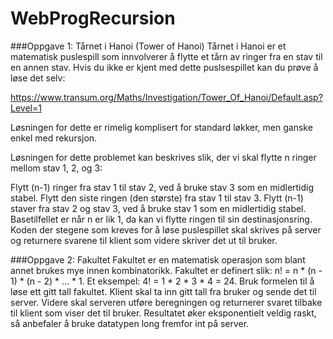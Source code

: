 # WebProgRecursion

###Oppgave 1: Tårnet i Hanoi (Tower of Hanoi)
Tårnet i Hanoi er et matematisk puslespill som innvolverer å flytte et tårn av ringer fra en stav til en annen stav.
Hvis du ikke er kjent med dette puslsespillet kan du prøve å løse det selv:

https://www.transum.org/Maths/Investigation/Tower_Of_Hanoi/Default.asp?Level=1

Løsningen for dette er rimelig komplisert for standard løkker, men ganske enkel med rekursjon.

Løsningen for dette problemet kan beskrives slik, der vi skal flytte n ringer mellom stav 1, 2, og 3:

Flytt (n-1) ringer fra stav 1 til stav 2, ved å bruke stav 3 som en midlertidig stabel.
Flytt den siste ringen (den største) fra stav 1 til stav 3.
Flytt (n-1) staver fra stav 2 og stav 3, ved å bruke stav 1 som en midlertidig stabel.
Basetilfellet er når n er lik 1, da kan vi flytte ringen til sin destinasjonsring.
Koden der stegene som kreves for å løse puslespillet skal skrives på server og returnere svarene til klient
som videre skriver det ut til bruker.

###Oppgave 2: Fakultet
Fakultet er en matematisk operasjon som blant annet brukes mye innen kombinatorikk. Fakultet er definert slik:
n! = n * (n - 1) * (n - 2) * ... * 1. Et eksempel: 4! = 1 * 2 * 3 * 4 = 24. Bruk formelen til å løse ett gitt tall
fakultet. Klient skal ta inn gitt tall fra bruker og sende det til server. Videre skal serveren utføre beregningen og
returnerer svaret tilbake til klient som viser det til bruker. Resultatet øker eksponentielt veldig raskt, så anbefaler
å bruke datatypen long fremfor int på server.

